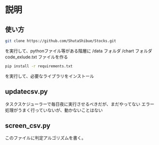# 説明

## 使い方

```bash
git clone https://github.com/ShutaShibue/Stocks.git
```

を実行して、pythonファイル等がある階層に
/data フォルダ
/chart フォルダ
code_exlude.txt ファイルを作る

``` bash
pip install -r requirements.txt
```

を実行して、必要なライブラリをインストール

## updatecsv.py

タスクスケジューラーで毎日夜に実行させるべきだが、まだやってない
エラー処理がうまく行っていないが、動かないことはない

## screen_csv.py

このファイルに判定アルゴリズムを書く。
